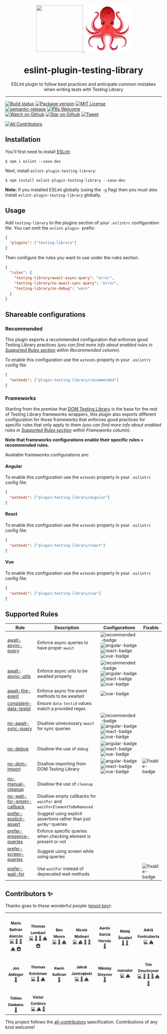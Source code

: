 <div align="center">
  <a href="https://eslint.org/">
    <img width="150" height="150" src="https://eslint.org/assets/img/logo.svg">
  </a>
  <a href="https://testing-library.com/">
    <img width="150" height="150" src="https://raw.githubusercontent.com/testing-library/dom-testing-library/master/other/octopus.png">
  </a>
  <h1>eslint-plugin-testing-library</h1>
  <p>ESLint plugin to follow best practices and anticipate common mistakes when writing tests with Testing Library</p>
</div>

<hr>

[![Build status][build-badge]][build-url]
[![Package version][version-badge]][version-url]
[![MIT License][license-badge]][license-url]
<br>
[![semantic-release](https://img.shields.io/badge/%20%20%F0%9F%93%A6%F0%9F%9A%80-semantic--release-e10079.svg?style=flat-square)](https://github.com/semantic-release/semantic-release)
[![PRs Welcome][pr-badge]][pr-url]
<br>
[![Watch on Github][gh-watchers-badge]][gh-watchers-url]
[![Star on Github][gh-stars-badge]][gh-stars-url]
[![Tweet][tweet-badge]][tweet-url]

<!-- ALL-CONTRIBUTORS-BADGE:START - Do not remove or modify this section -->
[![All Contributors](https://img.shields.io/badge/all_contributors-16-orange.svg?style=flat-square)](#contributors-)
<!-- ALL-CONTRIBUTORS-BADGE:END -->

## Installation

You'll first need to install [ESLint](http://eslint.org):

```
$ npm i eslint --save-dev
```

Next, install `eslint-plugin-testing-library`:

```
$ npm install eslint-plugin-testing-library --save-dev
```

**Note:** If you installed ESLint globally (using the `-g` flag) then you must also install `eslint-plugin-testing-library` globally.

## Usage

Add `testing-library` to the plugins section of your `.eslintrc` configuration file. You can omit the `eslint-plugin-` prefix:

```json
{
  "plugins": ["testing-library"]
}
```

Then configure the rules you want to use under the rules section.

```json
{
  "rules": {
    "testing-library/await-async-query": "error",
    "testing-library/no-await-sync-query": "error",
    "testing-library/no-debug": "warn"
  }
}
```

## Shareable configurations

### Recommended

This plugin exports a recommended configuration that enforces good
Testing Library practices _(you can find more info about enabled rules
in [Supported Rules section](#supported-rules) within Recommended
column)_.

To enable this configuration use the `extends` property in your
`.eslintrc` config file:

```json
{
  "extends": ["plugin:testing-library/recommended"]
}
```

### Frameworks

Starting from the premise that
[DOM Testing Library](https://testing-library.com/docs/dom-testing-library/intro)
is the base for the rest of Testing Library frameworks wrappers, this
plugin also exports different configuration for those frameworks that
enforces good practices for specific rules that only apply to them _(you
can find more info about enabled rules in
[Supported Rules section](#supported-rules) within Frameworks column)_.

**Note that frameworks configurations enable their specific rules +
recommended rules.**

Available frameworks configurations are:

#### Angular

To enable this configuration use the `extends` property in your
`.eslintrc` config file:

```json
{
  "extends": ["plugin:testing-library/angular"]
}
```

#### React

To enable this configuration use the `extends` property in your
`.eslintrc` config file:

```json
{
  "extends": ["plugin:testing-library/react"]
}
```

#### Vue

To enable this configuration use the `extends` property in your
`.eslintrc` config file:

```json
{
  "extends": ["plugin:testing-library/vue"]
}
```

## Supported Rules

| Rule                                                                   | Description                                                            | Configurations                                                            | Fixable            |
| ---------------------------------------------------------------------- | ---------------------------------------------------------------------- | ------------------------------------------------------------------------- | ------------------ |
| [await-async-query](docs/rules/await-async-query.md)                   | Enforce async queries to have proper `await`                           | ![recommended-badge][] ![angular-badge][] ![react-badge][] ![vue-badge][] |                    |
| [await-async-utils](docs/rules/await-async-utils.md)                   | Enforce async utils to be awaited properly                             | ![recommended-badge][] ![angular-badge][] ![react-badge][] ![vue-badge][] |                    |
| [await-fire-event](docs/rules/await-fire-event.md)                     | Enforce async fire event methods to be awaited                         | ![vue-badge][]                                                            |                    |
| [consistent-data-testid](docs/rules/consistent-data-testid.md)         | Ensure `data-testid` values match a provided regex.                    |                                                                           |                    |
| [no-await-sync-query](docs/rules/no-await-sync-query.md)               | Disallow unnecessary `await` for sync queries                          | ![recommended-badge][] ![angular-badge][] ![react-badge][] ![vue-badge][] |                    |
| [no-debug](docs/rules/no-debug.md)                                     | Disallow the use of `debug`                                            | ![angular-badge][] ![react-badge][] ![vue-badge][]                        |                    |
| [no-dom-import](docs/rules/no-dom-import.md)                           | Disallow importing from DOM Testing Library                            | ![angular-badge][] ![react-badge][] ![vue-badge][]                        | ![fixable-badge][] |
| [no-manual-cleanup](docs/rules/no-manual-cleanup.md)                   | Disallow the use of `cleanup`                                          |                                                                           |                    |
| [no-wait-for-empty-callback](docs/rules/no-wait-for-empty-callback.md) | Disallow empty callbacks for `waitFor` and `waitForElementToBeRemoved` |                                                                           |                    |
| [prefer-explicit-assert](docs/rules/prefer-explicit-assert.md)         | Suggest using explicit assertions rather than just `getBy*` queries    |                                                                           |                    |
| [prefer-presence-queries](docs/rules/prefer-presence-queries.md)       | Enforce specific queries when checking element is present or not       |                                                                           |                    |
| [prefer-screen-queries](docs/rules/prefer-screen-queries.md)           | Suggest using screen while using queries                               |                                                                           |                    |
| [prefer-wait-for](docs/rules/prefer-wait-for.md)                       | Use `waitFor` instead of deprecated wait methods                       |                                                                           | ![fixable-badge][] |

[build-badge]: https://img.shields.io/travis/testing-library/eslint-plugin-testing-library?style=flat-square
[build-url]: https://travis-ci.org/testing-library/eslint-plugin-testing-library
[version-badge]: https://img.shields.io/npm/v/eslint-plugin-testing-library?style=flat-square
[version-url]: https://www.npmjs.com/package/eslint-plugin-testing-library
[license-badge]: https://img.shields.io/npm/l/eslint-plugin-testing-library?style=flat-square
[license-url]: https://github.com/belco90/eslint-plugin-testing-library/blob/master/license
[pr-badge]: https://img.shields.io/badge/PRs-welcome-brightgreen.svg?style=flat-square
[pr-url]: http://makeapullrequest.com
[gh-watchers-badge]: https://img.shields.io/github/watchers/Belco90/eslint-plugin-testing-library?style=social
[gh-watchers-url]: https://github.com/belco90/eslint-plugin-testing-library/watchers
[gh-stars-badge]: https://img.shields.io/github/stars/Belco90/eslint-plugin-testing-library?style=social
[gh-stars-url]: https://github.com/belco90/eslint-plugin-testing-library/stargazers
[tweet-badge]: https://img.shields.io/twitter/url?style=social&url=https%3A%2F%2Fgithub.com%2FBelco90%2Feslint-plugin-testing-library
[tweet-url]: https://twitter.com/intent/tweet?url=https%3a%2f%2fgithub.com%2fbelco90%2feslint-plugin-testing-library&text=check%20out%20eslint-plugin-testing-library%20by%20@belcodev
[recommended-badge]: https://img.shields.io/badge/recommended-lightgrey?style=flat-square
[fixable-badge]: https://img.shields.io/badge/fixable-success?style=flat-square
[angular-badge]: https://img.shields.io/badge/-Angular-black?style=flat-square&logo=angular&logoColor=white&labelColor=DD0031&color=black
[react-badge]: https://img.shields.io/badge/-React-black?style=flat-square&logo=react&logoColor=white&labelColor=61DAFB&color=black
[vue-badge]: https://img.shields.io/badge/-Vue-black?style=flat-square&logo=vue.js&logoColor=white&labelColor=4FC08D&color=black

## Contributors ✨

Thanks goes to these wonderful people ([emoji key](https://allcontributors.org/docs/en/emoji-key)):

<!-- ALL-CONTRIBUTORS-LIST:START - Do not remove or modify this section -->
<!-- prettier-ignore-start -->
<!-- markdownlint-disable -->
<table>
  <tr>
    <td align="center"><a href="https://mario.dev"><img src="https://avatars1.githubusercontent.com/u/2677072?v=4" width="100px;" alt=""/><br /><sub><b>Mario Beltrán Alarcón</b></sub></a><br /><a href="https://github.com/testing-library/eslint-plugin-testing-library/commits?author=Belco90" title="Code">💻</a> <a href="https://github.com/testing-library/eslint-plugin-testing-library/commits?author=Belco90" title="Documentation">📖</a> <a href="https://github.com/testing-library/eslint-plugin-testing-library/pulls?q=is%3Apr+reviewed-by%3ABelco90" title="Reviewed Pull Requests">👀</a> <a href="https://github.com/testing-library/eslint-plugin-testing-library/commits?author=Belco90" title="Tests">⚠️</a> <a href="#infra-Belco90" title="Infrastructure (Hosting, Build-Tools, etc)">🚇</a></td>
    <td align="center"><a href="http://thomlom.dev"><img src="https://avatars3.githubusercontent.com/u/16003285?v=4" width="100px;" alt=""/><br /><sub><b>Thomas Lombart</b></sub></a><br /><a href="https://github.com/testing-library/eslint-plugin-testing-library/commits?author=thomlom" title="Code">💻</a> <a href="https://github.com/testing-library/eslint-plugin-testing-library/commits?author=thomlom" title="Documentation">📖</a> <a href="https://github.com/testing-library/eslint-plugin-testing-library/pulls?q=is%3Apr+reviewed-by%3Athomlom" title="Reviewed Pull Requests">👀</a> <a href="https://github.com/testing-library/eslint-plugin-testing-library/commits?author=thomlom" title="Tests">⚠️</a> <a href="#infra-thomlom" title="Infrastructure (Hosting, Build-Tools, etc)">🚇</a></td>
    <td align="center"><a href="https://github.com/benmonro"><img src="https://avatars3.githubusercontent.com/u/399236?v=4" width="100px;" alt=""/><br /><sub><b>Ben Monro</b></sub></a><br /><a href="https://github.com/testing-library/eslint-plugin-testing-library/commits?author=benmonro" title="Code">💻</a> <a href="https://github.com/testing-library/eslint-plugin-testing-library/commits?author=benmonro" title="Documentation">📖</a> <a href="https://github.com/testing-library/eslint-plugin-testing-library/commits?author=benmonro" title="Tests">⚠️</a></td>
    <td align="center"><a href="https://emmenko.org/"><img src="https://avatars2.githubusercontent.com/u/1110551?v=4" width="100px;" alt=""/><br /><sub><b>Nicola Molinari</b></sub></a><br /><a href="https://github.com/testing-library/eslint-plugin-testing-library/commits?author=emmenko" title="Code">💻</a> <a href="https://github.com/testing-library/eslint-plugin-testing-library/commits?author=emmenko" title="Tests">⚠️</a> <a href="https://github.com/testing-library/eslint-plugin-testing-library/commits?author=emmenko" title="Documentation">📖</a> <a href="https://github.com/testing-library/eslint-plugin-testing-library/pulls?q=is%3Apr+reviewed-by%3Aemmenko" title="Reviewed Pull Requests">👀</a></td>
    <td align="center"><a href="https://aarongarciah.com"><img src="https://avatars0.githubusercontent.com/u/7225802?v=4" width="100px;" alt=""/><br /><sub><b>Aarón García Hervás</b></sub></a><br /><a href="https://github.com/testing-library/eslint-plugin-testing-library/commits?author=aarongarciah" title="Documentation">📖</a></td>
    <td align="center"><a href="https://www.matej.snuderl.si/"><img src="https://avatars3.githubusercontent.com/u/8524109?v=4" width="100px;" alt=""/><br /><sub><b>Matej Šnuderl</b></sub></a><br /><a href="#ideas-Meemaw" title="Ideas, Planning, & Feedback">🤔</a> <a href="https://github.com/testing-library/eslint-plugin-testing-library/commits?author=Meemaw" title="Documentation">📖</a></td>
    <td align="center"><a href="https://afontcu.dev"><img src="https://avatars0.githubusercontent.com/u/9197791?v=4" width="100px;" alt=""/><br /><sub><b>Adrià Fontcuberta</b></sub></a><br /><a href="https://github.com/testing-library/eslint-plugin-testing-library/commits?author=afontcu" title="Code">💻</a> <a href="https://github.com/testing-library/eslint-plugin-testing-library/commits?author=afontcu" title="Tests">⚠️</a></td>
  </tr>
  <tr>
    <td align="center"><a href="https://github.com/jonaldinger"><img src="https://avatars1.githubusercontent.com/u/663362?v=4" width="100px;" alt=""/><br /><sub><b>Jon Aldinger</b></sub></a><br /><a href="https://github.com/testing-library/eslint-plugin-testing-library/commits?author=jonaldinger" title="Documentation">📖</a></td>
    <td align="center"><a href="http://www.thomasknickman.com"><img src="https://avatars1.githubusercontent.com/u/2933988?v=4" width="100px;" alt=""/><br /><sub><b>Thomas Knickman</b></sub></a><br /><a href="https://github.com/testing-library/eslint-plugin-testing-library/commits?author=tknickman" title="Code">💻</a> <a href="https://github.com/testing-library/eslint-plugin-testing-library/commits?author=tknickman" title="Documentation">📖</a> <a href="https://github.com/testing-library/eslint-plugin-testing-library/commits?author=tknickman" title="Tests">⚠️</a></td>
    <td align="center"><a href="http://exercism.io/profiles/wolverineks/619ce225090a43cb891d2edcbbf50401"><img src="https://avatars2.githubusercontent.com/u/8462274?v=4" width="100px;" alt=""/><br /><sub><b>Kevin Sullivan</b></sub></a><br /><a href="https://github.com/testing-library/eslint-plugin-testing-library/commits?author=wolverineks" title="Documentation">📖</a></td>
    <td align="center"><a href="https://kubajastrz.com"><img src="https://avatars0.githubusercontent.com/u/6443113?v=4" width="100px;" alt=""/><br /><sub><b>Jakub Jastrzębski</b></sub></a><br /><a href="https://github.com/testing-library/eslint-plugin-testing-library/commits?author=KubaJastrz" title="Code">💻</a> <a href="https://github.com/testing-library/eslint-plugin-testing-library/commits?author=KubaJastrz" title="Documentation">📖</a> <a href="https://github.com/testing-library/eslint-plugin-testing-library/commits?author=KubaJastrz" title="Tests">⚠️</a></td>
    <td align="center"><a href="http://arvigeus.github.com"><img src="https://avatars2.githubusercontent.com/u/4872470?v=4" width="100px;" alt=""/><br /><sub><b>Nikolay Stoynov</b></sub></a><br /><a href="https://github.com/testing-library/eslint-plugin-testing-library/commits?author=arvigeus" title="Documentation">📖</a></td>
    <td align="center"><a href="https://marudor.de"><img src="https://avatars0.githubusercontent.com/u/1881725?v=4" width="100px;" alt=""/><br /><sub><b>marudor</b></sub></a><br /><a href="https://github.com/testing-library/eslint-plugin-testing-library/commits?author=marudor" title="Code">💻</a> <a href="https://github.com/testing-library/eslint-plugin-testing-library/commits?author=marudor" title="Tests">⚠️</a></td>
    <td align="center"><a href="http://timdeschryver.dev"><img src="https://avatars1.githubusercontent.com/u/28659384?v=4" width="100px;" alt=""/><br /><sub><b>Tim Deschryver</b></sub></a><br /><a href="https://github.com/testing-library/eslint-plugin-testing-library/commits?author=timdeschryver" title="Code">💻</a> <a href="https://github.com/testing-library/eslint-plugin-testing-library/commits?author=timdeschryver" title="Documentation">📖</a> <a href="#ideas-timdeschryver" title="Ideas, Planning, & Feedback">🤔</a> <a href="https://github.com/testing-library/eslint-plugin-testing-library/pulls?q=is%3Apr+reviewed-by%3Atimdeschryver" title="Reviewed Pull Requests">👀</a> <a href="https://github.com/testing-library/eslint-plugin-testing-library/commits?author=timdeschryver" title="Tests">⚠️</a> <a href="https://github.com/testing-library/eslint-plugin-testing-library/issues?q=author%3Atimdeschryver" title="Bug reports">🐛</a></td>
  </tr>
  <tr>
    <td align="center"><a href="http://tdeekens.name"><img src="https://avatars3.githubusercontent.com/u/1877073?v=4" width="100px;" alt=""/><br /><sub><b>Tobias Deekens</b></sub></a><br /><a href="https://github.com/testing-library/eslint-plugin-testing-library/issues?q=author%3Atdeekens" title="Bug reports">🐛</a></td>
    <td align="center"><a href="https://github.com/victorandcode"><img src="https://avatars0.githubusercontent.com/u/18427801?v=4" width="100px;" alt=""/><br /><sub><b>Victor Cordova</b></sub></a><br /><a href="https://github.com/testing-library/eslint-plugin-testing-library/commits?author=victorandcode" title="Code">💻</a> <a href="https://github.com/testing-library/eslint-plugin-testing-library/commits?author=victorandcode" title="Tests">⚠️</a> <a href="https://github.com/testing-library/eslint-plugin-testing-library/issues?q=author%3Avictorandcode" title="Bug reports">🐛</a></td>
  </tr>
</table>

<!-- markdownlint-enable -->
<!-- prettier-ignore-end -->
<!-- ALL-CONTRIBUTORS-LIST:END -->

This project follows the [all-contributors](https://github.com/all-contributors/all-contributors) specification. Contributions of any kind welcome!
